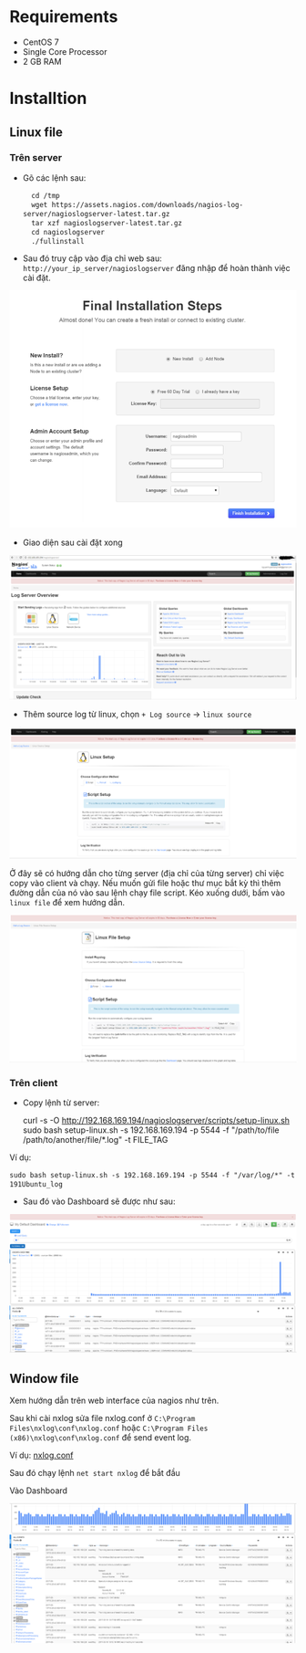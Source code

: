 # Requirements
- CentOS 7
- Single Core Processor
- 2 GB RAM

# Installtion
## Linux file
### Trên server
- Gõ các lệnh sau:
    
        cd /tmp
        wget https://assets.nagios.com/downloads/nagios-log-server/nagioslogserver-latest.tar.gz
        tar xzf nagioslogserver-latest.tar.gz
        cd nagioslogserver
        ./fullinstall

- Sau đó truy cập vào địa chỉ web sau: `http://your_ip_server/nagioslogserver` đăng nhập để hoàn thành việc cài đặt.

<img src = "Final Installation Steps.png">

- Giao diện sau cài đặt xong

<img src = "home.png">

- Thêm source log từ linux, chọn `+ Log source` -> `linux source`

<img src = "linux_source.png">

Ở đây sẽ có hướng dẫn cho từng server (địa chỉ của từng server) chỉ việc copy vào client và chạy. Nếu muốn gửi file hoặc thư mục bắt kỳ thì thêm đường dẫn của nó vào sau lệnh chạy file script. Kéo xuống dưới, bấm vào `linux file` để xem hướng dẫn.

<img src = "linux_file.png">

### Trên client
- Copy lệnh từ server:

    curl -s -O http://192.168.169.194/nagioslogserver/scripts/setup-linux.sh
    sudo bash setup-linux.sh -s 192.168.169.194 -p 5544 -f "/path/to/file /path/to/another/file/*.log" -t FILE_TAG

Ví dụ: 

    sudo bash setup-linux.sh -s 192.168.169.194 -p 5544 -f "/var/log/*" -t 191Ubuntu_log
  
- Sau đó vào Dashboard sẽ được như sau:
 
 <img src = "dashboard.png">

## Window file
Xem hướng dẫn trên web interface của nagios như trên.

Sau khi cài nxlog sửa file nxlog.conf ở `C:\Program Files\nxlog\conf\nxlog.conf` hoặc `C:\Program Files (x86)\nxlog\conf\nxlog.conf` để send event log. 

Ví dụ: [nxlog.conf](nxlog.conf)

Sau đó chạy lệnh `net start nxlog` để bắt đầu

Vào Dashboard

<img src = "1.png">




